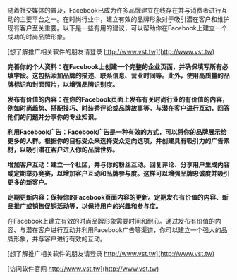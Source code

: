 随着社交媒体的普及，Facebook已成为许多品牌建立在线存在并与消费者进行互动的主要平台之一。在时尚行业中，建立有效的品牌形象对于吸引潜在客户和维护现有客户至关重要。以下是一些有用的建议，可以帮助你在Facebook上建立一个成功的时尚品牌形象。

[想了解推广相关软件的朋友请登录 http://www.vst.tw](http://www.vst.tw)

**完善你的个人资料：在Facebook上创建一个完整的企业页面，并确保填写所有必填字段。这包括添加品牌的描述、联系信息、营业时间等。此外，使用高质量的品牌标识和封面照片，以增强品牌识别度。**

**发布有价值的内容：在你的Facebook页面上发布有关时尚行业的有价值的内容，例如时尚趋势、搭配技巧、时装秀评论或品牌故事等。与潜在客户进行互动，回答他们的问题并分享你的专业知识。**

**利用Facebook广告：Facebook广告是一种有效的方式，可以将你的品牌展示给更多的人群。根据你的目标受众来选择受众定向选项，并创建具有吸引力的广告素材，以吸引潜在客户进入你的品牌世界。**

**增加客户互动：建立一个社区，并与你的粉丝互动。回复评论、分享用户生成内容或定期举办竞赛，以增加客户互动和品牌参与度。这样可以增强品牌忠诚度并吸引更多的新客户。**

**定期更新内容：保持你的Facebook页面内容的更新。定期发布有价值的内容、新品推广或销售促销活动等，以保持用户的兴趣和参与度。**

在Facebook上建立有效的时尚品牌形象需要时间和耐心。通过发布有价值的内容、与潜在客户进行互动并利用Facebook广告等渠道，你可以建立一个强大的品牌形象，并与客户进行有效的互动。

[想了解推广相关软件的朋友请登录 http://www.vst.tw](http://www.vst.tw)


[访问软件官网 http://www.vst.tw](http://www.vst.tw)
